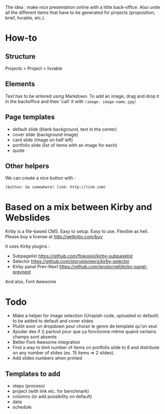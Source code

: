 The idea : make nice presentation online with a little back-office. Also unite all the different items that have to be generated for projects (proposition, brief, livrable, etc.). 

# How-to

## Structure 

Projects > Project > livrable  

## Elements 

Text has to be entered using Markdown. 
To add an image, drag and drop it in the backoffice and then 'call' it with `(image: image-name.jpg)`

## Page templates 

- default slide (blank background, text in the center)
- cover slide (background image)
- card slide (image on half left)
- portfolio slide (list of items with an image for each) 
- quote 

## Other helpers 

We can create a nice button with : 

`(button: Go somewhere! link: http://link.com)`

# Based on a mix between Kirby and Webslides

Kirby is a file-based CMS.
Easy to setup. Easy to use. Flexible as hell.
Please buy a license at <http://getkirby.com/buy>

It uses Kirby plugins : 

- Subpagelist <https://github.com/flokosiol/kirby-subpagelist>
- Selector <https://github.com/storypioneers/kirby-selector>
- Kirby panel Prev-Next <https://github.com/jenstornell/kirby-panel-prevnext>

And also, Font Awesome

# Todo 

- Make a helper for image selection (Unsplah code, uploaded or default) to be added to default and cover slides 
- Plutôt avoir un dropdown pour choisir le genre de template qu'on veut 
- Ajouter des if () partout pour que ça fonctionne même quand certains champs sont absents
- Better Font Awesome integration
- Find a way to limit number of items on portfolio slide to 8 and distribute on any number of slides (ex. 15 items => 2 slides). 
- Add slides numbers when printed 

## Templates to add 

- steps (process) 
- project (with link etc. for benchmark) 
- columns (or add possibility on default)
- data 
- schedule 

